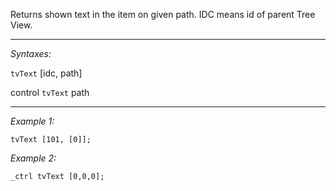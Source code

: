 Returns shown text in the item on given path. IDC means id of parent Tree View.


---
*Syntaxes:*

`tvText` [idc, path]

control `tvText` path

---
*Example 1:*

```sqf
tvText [101, [0]];
```

*Example 2:*

```sqf
_ctrl tvText [0,0,0];
```
